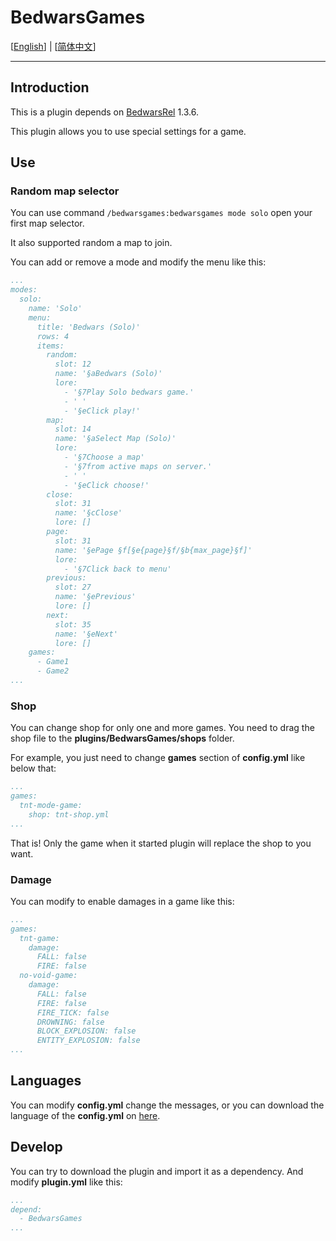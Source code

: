 # BedwarsGames

[[English](README.MD)] | [[简体中文](README_zh-CN.MD)]

---

## Introduction

This is a plugin depends on [BedwarsRel](https://github.com/BedwarsRel/BedwarsRel) 1.3.6.

This plugin allows you to use special settings for a game.

## Use

### Random map selector

You can use command ```/bedwarsgames:bedwarsgames mode solo``` open your first map selector.

It also supported random a map to join.

You can add or remove a mode and modify the menu like this:

```yaml
...
modes:
  solo:
    name: 'Solo'
    menu:
      title: 'Bedwars (Solo)'
      rows: 4
      items:
        random:
          slot: 12
          name: '§aBedwars (Solo)'
          lore:
            - '§7Play Solo bedwars game.'
            - ' '
            - '§eClick play!'
        map:
          slot: 14
          name: '§aSelect Map (Solo)'
          lore:
            - '§7Choose a map'
            - '§7from active maps on server.'
            - ' '
            - '§eClick choose!'
        close:
          slot: 31
          name: '§cClose'
          lore: []
        page:
          slot: 31
          name: '§ePage §f[§e{page}§f/§b{max_page}§f]'
          lore: 
            - '§7Click back to menu'
        previous:
          slot: 27
          name: '§ePrevious'
          lore: []
        next:
          slot: 35
          name: '§eNext'
          lore: []
    games:
      - Game1
      - Game2
...
```

### Shop

You can change shop for only one and more games. You need to drag the shop file to the **plugins/BedwarsGames/shops** folder.

For example, you just need to change **games** section of **config.yml** like below that:

```yaml
...
games:
  tnt-mode-game:
    shop: tnt-shop.yml
...
```

That is! Only the game when it started plugin will replace the shop to you want.

### Damage

You can modify to enable damages in a game like this:

```yaml
...
games:
  tnt-game:
    damage:
      FALL: false
      FIRE: false
  no-void-game:
    damage:
      FALL: false
      FIRE: false
      FIRE_TICK: false
      DROWNING: false
      BLOCK_EXPLOSION: false
      ENTITY_EXPLOSION: false
...
```

## Languages

You can modify **config.yml** change the messages, or you can download the language of the **config.yml** on [here](src/main/resources/languages).

## Develop

You can try to download the plugin and import it as a dependency. And modify **plugin.yml** like this:

```yaml
...
depend:
  - BedwarsGames
...
```